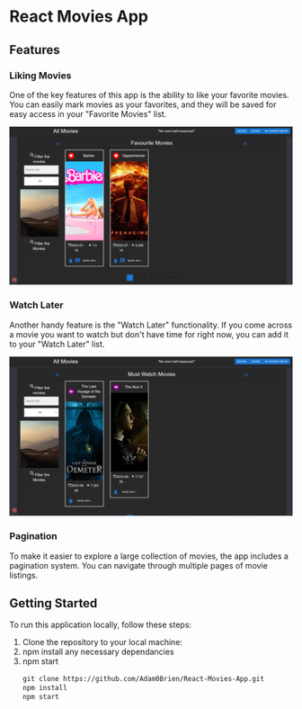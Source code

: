 # React Movies App


## Features


### Liking Movies

One of the key features of this app is the ability to like your favorite movies. You can easily mark movies as your favorites, and they will be saved for easy access in your "Favorite Movies" list.

![Favorite Movies](img/favMovies.png)

### Watch Later

Another handy feature is the "Watch Later" functionality. If you come across a movie you want to watch but don't have time for right now, you can add it to your "Watch Later" list.

![Must-Watch Movies](img/mustWatchMovies.png)

### Pagination

To make it easier to explore a large collection of movies, the app includes a pagination system. You can navigate through multiple pages of movie listings.

## Getting Started

To run this application locally, follow these steps:

1. Clone the repository to your local machine:
2. npm install any necessary dependancies
3. npm start
   ```shell
   git clone https://github.com/Adam0Brien/React-Movies-App.git
   npm install
   npm start
   ```


